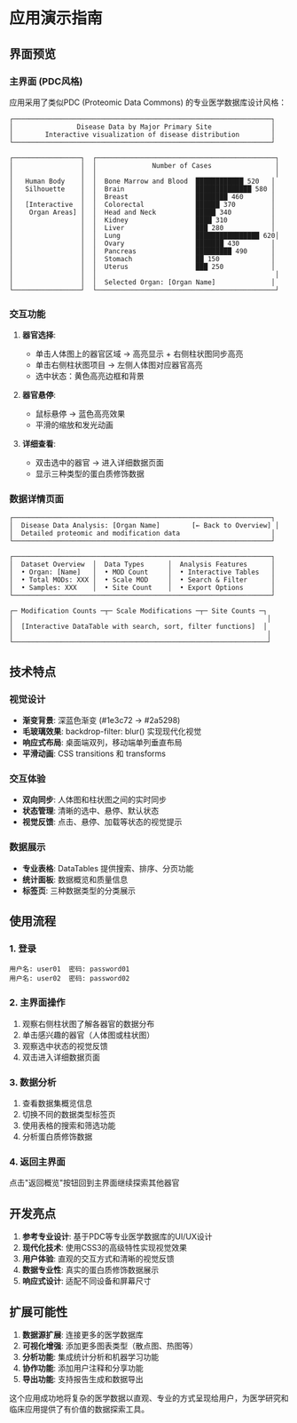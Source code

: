# 应用演示指南

## 界面预览

### 主界面 (PDC风格)
应用采用了类似PDC (Proteomic Data Commons) 的专业医学数据库设计风格：

```
┌─────────────────────────────────────────────────────────────────┐
│                Disease Data by Major Primary Site               │
│        Interactive visualization of disease distribution        │
└─────────────────────────────────────────────────────────────────┘

┌─────────────────┐  ┌─────────────────────────────────────────────┐
│                 │  │              Number of Cases                │
│                 │  │                                             │
│   Human Body    │  │  Bone Marrow and Blood  ████████████ 520   │
│   Silhouette    │  │  Brain                  ██████████████ 580 │
│                 │  │  Breast                 ████████ 460       │
│   [Interactive  │  │  Colorectal             ██████ 370         │
│    Organ Areas] │  │  Head and Neck          █████ 340          │
│                 │  │  Kidney                 ████ 310           │
│                 │  │  Liver                  ███ 280            │
│                 │  │  Lung                   ████████████████ 620│
│                 │  │  Ovary                  ███████ 430        │
│                 │  │  Pancreas               █████████ 490      │
│                 │  │  Stomach                ██ 150             │
│                 │  │  Uterus                 ███ 250            │
│                 │  │                                             │
│                 │  │  Selected Organ: [Organ Name]              │
└─────────────────┘  └─────────────────────────────────────────────┘
```

### 交互功能

1. **器官选择**:
   - 单击人体图上的器官区域 → 高亮显示 + 右侧柱状图同步高亮
   - 单击右侧柱状图项目 → 左侧人体图对应器官高亮
   - 选中状态：黄色高亮边框和背景

2. **器官悬停**:
   - 鼠标悬停 → 蓝色高亮效果
   - 平滑的缩放和发光动画

3. **详细查看**:
   - 双击选中的器官 → 进入详细数据页面
   - 显示三种类型的蛋白质修饰数据

### 数据详情页面

```
┌─────────────────────────────────────────────────────────────────┐
│  Disease Data Analysis: [Organ Name]        [← Back to Overview] │
│  Detailed proteomic and modification data                       │
└─────────────────────────────────────────────────────────────────┘

┌─────────────────────────────────────────────────────────────────┐
│  Dataset Overview  │  Data Types      │  Analysis Features      │
│  • Organ: [Name]   │  • MOD Count     │  • Interactive Tables   │
│  • Total MODs: XXX │  • Scale MOD     │  • Search & Filter      │
│  • Samples: XXX    │  • Site Count    │  • Export Options       │
└─────────────────────────────────────────────────────────────────┘

┌─ Modification Counts ─┬─ Scale Modifications ─┬─ Site Counts ─┐
│                                                                │
│  [Interactive DataTable with search, sort, filter functions]  │
│                                                                │
└────────────────────────────────────────────────────────────────┘
```

## 技术特点

### 视觉设计
- **渐变背景**: 深蓝色渐变 (#1e3c72 → #2a5298)
- **毛玻璃效果**: backdrop-filter: blur() 实现现代化视觉
- **响应式布局**: 桌面端双列，移动端单列垂直布局
- **平滑动画**: CSS transitions 和 transforms

### 交互体验
- **双向同步**: 人体图和柱状图之间的实时同步
- **状态管理**: 清晰的选中、悬停、默认状态
- **视觉反馈**: 点击、悬停、加载等状态的视觉提示

### 数据展示
- **专业表格**: DataTables 提供搜索、排序、分页功能
- **统计面板**: 数据概览和质量信息
- **标签页**: 三种数据类型的分类展示

## 使用流程

### 1. 登录
```
用户名: user01  密码: password01
用户名: user02  密码: password02
```

### 2. 主界面操作
1. 观察右侧柱状图了解各器官的数据分布
2. 单击感兴趣的器官（人体图或柱状图）
3. 观察选中状态的视觉反馈
4. 双击进入详细数据页面

### 3. 数据分析
1. 查看数据集概览信息
2. 切换不同的数据类型标签页
3. 使用表格的搜索和筛选功能
4. 分析蛋白质修饰数据

### 4. 返回主界面
点击"返回概览"按钮回到主界面继续探索其他器官

## 开发亮点

1. **参考专业设计**: 基于PDC等专业医学数据库的UI/UX设计
2. **现代化技术**: 使用CSS3的高级特性实现视觉效果
3. **用户体验**: 直观的交互方式和清晰的视觉反馈
4. **数据专业性**: 真实的蛋白质修饰数据展示
5. **响应式设计**: 适配不同设备和屏幕尺寸

## 扩展可能性

1. **数据源扩展**: 连接更多的医学数据库
2. **可视化增强**: 添加更多图表类型（散点图、热图等）
3. **分析功能**: 集成统计分析和机器学习功能
4. **协作功能**: 添加用户注释和分享功能
5. **导出功能**: 支持报告生成和数据导出

这个应用成功地将复杂的医学数据以直观、专业的方式呈现给用户，为医学研究和临床应用提供了有价值的数据探索工具。
